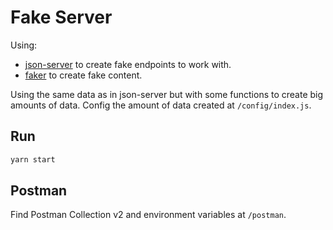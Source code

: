 # Fake Server
Using:
* [json-server](https://github.com/typicode/json-server) to create fake endpoints to work with.
* [faker](https://github.com/Marak/faker.js) to create fake content.

Using the same data as in json-server but with some functions to create big amounts of data. Config the amount of data created at `/config/index.js`.

## Run
```sh
yarn start
```

## Postman

Find Postman Collection v2 and environment variables at `/postman`.